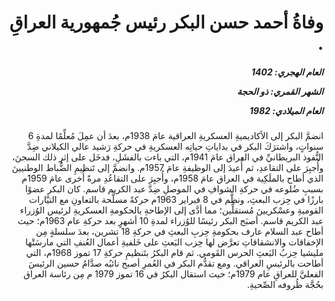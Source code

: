 <h1 dir="rtl">وفاةُ أحمد حسن البكر رئيس جُمهورية العراقِ .</h1>

<h5 dir="rtl">العام الهجري:  1402

الشهر القمري: ذو الحجة

العام الميلادي: 1982</h5>

<p dir="rtl">انضمَّ البكر إلى الأكاديميةِ العسكريةِ العراقية عامَ 1938م، بعدَ أن عمِلَ مُعلِّمًا لمدةِ 6 سنواتٍ، واشترَكَ البكر في بداياتِ حياتِه العسكريةِ في حركةِ رَشيد عالي الكيلاني ضِدَّ النُّفوذ البريطانيِّ في العراق عامَ 1941م، التي باءت بالفشَلِ، فدخَل على إثرِ ذلك السجنَ، وأُجبِرَ على التقاعدِ، ثم أُعيدَ إلى الوظيفةِ عامَ 1957م. وانضمَّ إلى تَنظيمِ الضُّباط الوطنيينَ الذي أطاح بالملَكِية في العراق عامَ 1958م، وأُجبِرَ على التقاعُدِ مرةً أُخرى عامَ 1959م بسببِ ضُلوعه في حركةِ الشوافِ في الموصلِ ضِدَّ عبد الكريم قاسم. كان البكر عضوًا بارزًا في حِزب البعثِ، ونظَّم في 8 فبراير 1963م حركةً مسلَّحة بالتعاونِ مع التيَّارات القوميةِ وعسْكريينَ مُستقلِّين؛ مما أدَّى إلى الإطاحةِ بالحكومةِ العسكريةِ لرئيس الوُزراء عبد الكريم قاسم. أصبَح البكر رئيسًا للوُزراء لمدةِ 10 أشهرٍ بعد حركةِ عام 1963م؛ حيث أطاح عبد السلام عارف بحكومةِ حِزبِ البعثِ في حركةِ 18 تشرين، بعدَ سلسلةٍ مِن الإخفاقات والانشقاقاتِ تعرَّض لها حِزب البَعثِ على خَلفيةِ أعمال العُنفِ التي مارسَتْها مليشيا حِزبُ البَعثِ الحرس القَومي. ثم قام البكرُ بتَنظيمِ حركةِ 17 تموز 1968م، التي أطاحت بالرئيسِ العراقي. ومع تقدُّم البكر في العُمرِ أصبح نائبُه صدَّامُ حسين الرئيسَ الفعليَّ للعراقِ عام 1979م؛ حيث استقال البكرُ في 16 تموز 1979 م مِن رئاسة العراق بحُجَّة ظُروفه الصِّحيةِ.</p></br>

